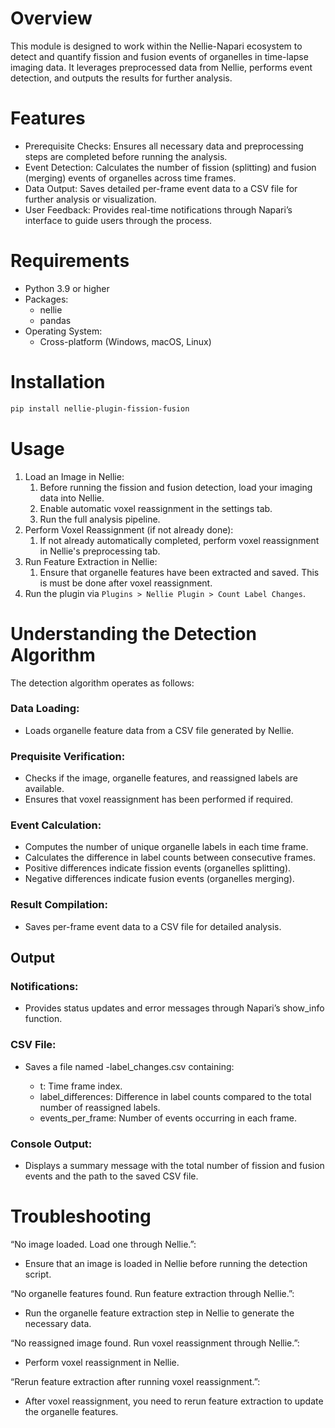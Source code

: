 # Overview

This module is designed to work within the Nellie-Napari ecosystem to detect and quantify fission and fusion events of organelles in time-lapse imaging data. It leverages preprocessed data from Nellie, performs event detection, and outputs the results for further analysis.

# Features

- Prerequisite Checks: Ensures all necessary data and preprocessing steps are completed before running the analysis. 
- Event Detection: Calculates the number of fission (splitting) and fusion (merging) events of organelles across time frames. 
- Data Output: Saves detailed per-frame event data to a CSV file for further analysis or visualization. 
- User Feedback: Provides real-time notifications through Napari’s interface to guide users through the process.

# Requirements 
- Python 3.9 or higher 
- Packages:
  - nellie
  - pandas
- Operating System: 
  - Cross-platform (Windows, macOS, Linux)

# Installation
```bash
pip install nellie-plugin-fission-fusion
```

# Usage

1. Load an Image in Nellie:
   1. Before running the fission and fusion detection, load your imaging data into Nellie.
   2. Enable automatic voxel reassignment in the settings tab.
   3. Run the full analysis pipeline. 
2. Perform Voxel Reassignment (if not already done):
   1. If not already automatically completed, perform voxel reassignment in Nellie's preprocessing tab.
3. Run Feature Extraction in Nellie:
   1. Ensure that organelle features have been extracted and saved. This is must be done after voxel reassignment.
4. Run the plugin via `Plugins > Nellie Plugin > Count Label Changes`.

# Understanding the Detection Algorithm

The detection algorithm operates as follows:

### Data Loading:
- Loads organelle feature data from a CSV file generated by Nellie.

### Prequisite Verification:
- Checks if the image, organelle features, and reassigned labels are available. 
- Ensures that voxel reassignment has been performed if required.

### Event Calculation:
- Computes the number of unique organelle labels in each time frame.
- Calculates the difference in label counts between consecutive frames.
- Positive differences indicate fission events (organelles splitting).
- Negative differences indicate fusion events (organelles merging).

### Result Compilation:
- Saves per-frame event data to a CSV file for detailed analysis.

## Output

### Notifications:
- Provides status updates and error messages through Napari’s show_info function.

### CSV File:
- Saves a file named <filename>-label_changes.csv containing:
  - t: Time frame index.
  - label_differences: Difference in label counts compared to the total number of reassigned labels.
  - events_per_frame: Number of events occurring in each frame.

### Console Output:
- Displays a summary message with the total number of fission and fusion events and the path to the saved CSV file.

# Troubleshooting

“No image loaded. Load one through Nellie.”:
- Ensure that an image is loaded in Nellie before running the detection script.

“No organelle features found. Run feature extraction through Nellie.”:
- Run the organelle feature extraction step in Nellie to generate the necessary data.

“No reassigned image found. Run voxel reassignment through Nellie.”:
- Perform voxel reassignment in Nellie.

“Rerun feature extraction after running voxel reassignment.”:
- After voxel reassignment, you need to rerun feature extraction to update the organelle features.
